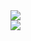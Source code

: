 <div>
<img src="https://capsule-render.vercel.app/api?type=Slice&color=auto&height=200&section=header&text=arduino-game&fontSize=90" />
</div>
  <img src="https://img.shields.io/badge/C++-바탕색?style=flat&logo=C++&logoColor=#00599C"/>

